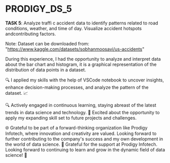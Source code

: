 # PRODIGY_DS_5

**TASK 5**: Analyze traffi c accident data to identify patterns related to road conditions, weather, and time of day. Visualize accident hotspots andcontributing factors.

Note: Dataset can be downloaded from: "https://www.kaggle.com/datasets/sobhanmoosavi/us-accidents"

During this experience, I had the opportunity to analyze and interpret data about the bar chart and histogram, it is a graphical representation of the distribution of data points in a dataset.

🔍 I applied my skills with the help of VSCode notebook to uncover insights, enhance decision-making processes, and analyze the pattern of the dataset. 📈

🔍 Actively engaged in continuous learning, staying abreast of the latest trends in data science and technology. 🚀 Excited about the opportunity to apply my expanding skill set to future projects and challenges.

🌐 Grateful to be part of a forward-thinking organization like Prodigy Infotech, where innovation and creativity are valued. Looking forward to further contributing to the company's success and my own development in the world of data science. 🤝 Grateful for the support at Prodigy Infotech. Looking forward to continuing to learn and grow in the dynamic field of data science! 💼

